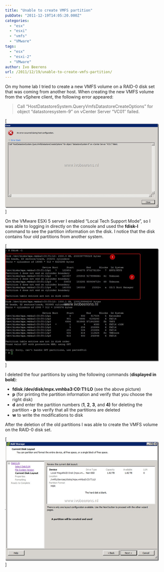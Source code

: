 ```yaml
---
title: "Unable to create VMFS partition"
pubDate: "2011-12-19T14:05:20.000Z"
categories: 
  - "esx"
  - "esxi"
  - "vmfs"
  - "VMware"
tags: 
  - "esx"
  - "esxi-2"
  - "VMware"
author: Ivo Beerens
url: /2011/12/19/unable-to-create-vmfs-partition/
---
```

On my home lab I tried to create a new VMFS volume on a RAID-0 disk set that was coming from another host. When creating the new VMFS volume from the vSphere client, the following error appeared:

> Call “HostDatastoreSystem.QueryVmfsDatastoreCreateOptions” for object “datastoresystem-9” on vCenter Server “VC01″ failed.

[![image](images/image_thumb2.png)]

On the VMware ESXi 5 server I enabled “Local Tech Support Mode”, so I was able to logging in directly on the console and used the **fdisk-l** command to see the partition information on the disk. I notice that the disk contains four old partitions from another system.

[![2011-12-16 18h37_25](images/2011-12-16-18h37_25_thumb.jpg)]

I deleted the four partitions by using the following commands (**displayed in bold**):

- **fdisk /dev/disk/mpx.vmhba3:C0:T1:LO** (see the above picture)
- **p** (for printing the partition information and verify that you choose the right disk)
- **d** and enter the partition numbers (**1**, **2**, **3**, and **4)** for deleting the partition
**- p** to verify that all the partitions are deleted
- **w** to write the modifications to disk

After the deletion of the old partitions I was able to create the VMFS volume on the RAID-0 disk set.

[![image](images/image_thumb3.png)]